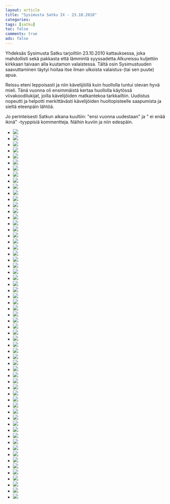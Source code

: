 ```yaml
---
layout: article 
title: "Sysimusta Satku IX - 23.10.2010" 
categories: 
tags: [satku]
toc: false 
comments: true 
ads: false 
---
```


Yhdeksäs Sysimusta Satku tarjoiltiin 23.10.2010 kattauksessa, joka
mahdollisti sekä pakkasta että lämmintä syyssadetta.Alkureissu
kuljettiin kirkkaan taivaan alla kuutamon valaistessa. Tältä osin
Sysimustuuden saavuttaminen täytyi hoitaa itse ilman ulkoista
valaistus-(tai sen puute) apua.

Reissu eteni leppoisasti ja niin kävelijöillä kuin huollolla tuntui
olevan hyvä mieli. Tänä vuonna oli ensimmäistä kertaa huollolla käytössä
viivakoodilukijat, joilla kävelijöiden matkantekoa tarkkailtiin.
Uudistus nopeutti ja helpotti merkittävästi kävelijöiden huoltopisteelle
saapumista ja sieltä eteenpäin lähtöä.

Jo perinteisesti Satkun aikana kuultiin: "ensi vuonna uudestaan" ja " ei
enää ikinä" -tyyppisiä kommentteja. Näihin kuviin ja niin edespäin.

<div class="image-gallery" markdown="1">

-   [![](/images/sysimusta-satku-9/Thumbnails/20101023%20Sysimusta%20Satku%20005.jpg)](/images/sysimusta-satku-9/20101023%20Sysimusta%20Satku%20005.jpg)
-   [![](/images/sysimusta-satku-9/Thumbnails/20101023%20Sysimusta%20Satku%20006.jpg)](/images/sysimusta-satku-9/20101023%20Sysimusta%20Satku%20006.jpg)
-   [![](/images/sysimusta-satku-9/Thumbnails/20101023%20Sysimusta%20Satku%20009.jpg)](/images/sysimusta-satku-9/20101023%20Sysimusta%20Satku%20009.jpg)
-   [![](/images/sysimusta-satku-9/Thumbnails/20101023%20Sysimusta%20Satku%20015.jpg)](/images/sysimusta-satku-9/20101023%20Sysimusta%20Satku%20015.jpg)
-   [![](/images/sysimusta-satku-9/Thumbnails/20101023%20Sysimusta%20Satku%20016.jpg)](/images/sysimusta-satku-9/20101023%20Sysimusta%20Satku%20016.jpg)
-   [![](/images/sysimusta-satku-9/Thumbnails/20101023%20Sysimusta%20Satku%20017.jpg)](/images/sysimusta-satku-9/20101023%20Sysimusta%20Satku%20017.jpg)
-   [![](/images/sysimusta-satku-9/Thumbnails/20101023%20Sysimusta%20Satku%20023.jpg)](/images/sysimusta-satku-9/20101023%20Sysimusta%20Satku%20023.jpg)
-   [![](/images/sysimusta-satku-9/Thumbnails/20101023%20Sysimusta%20Satku%20025.jpg)](/images/sysimusta-satku-9/20101023%20Sysimusta%20Satku%20025.jpg)
-   [![](/images/sysimusta-satku-9/Thumbnails/20101023%20Sysimusta%20Satku%20031.jpg)](/images/sysimusta-satku-9/20101023%20Sysimusta%20Satku%20031.jpg)
-   [![](/images/sysimusta-satku-9/Thumbnails/20101023%20Sysimusta%20Satku%20033.jpg)](/images/sysimusta-satku-9/20101023%20Sysimusta%20Satku%20033.jpg)
-   [![](/images/sysimusta-satku-9/Thumbnails/20101023%20Sysimusta%20Satku%20035.jpg)](/images/sysimusta-satku-9/20101023%20Sysimusta%20Satku%20035.jpg)
-   [![](/images/sysimusta-satku-9/Thumbnails/20101023%20Sysimusta%20Satku%20037.jpg)](/images/sysimusta-satku-9/20101023%20Sysimusta%20Satku%20037.jpg)
-   [![](/images/sysimusta-satku-9/Thumbnails/20101023%20Sysimusta%20Satku%20038.jpg)](/images/sysimusta-satku-9/20101023%20Sysimusta%20Satku%20038.jpg)
-   [![](/images/sysimusta-satku-9/Thumbnails/20101023%20Sysimusta%20Satku%20043.jpg)](/images/sysimusta-satku-9/20101023%20Sysimusta%20Satku%20043.jpg)
-   [![](/images/sysimusta-satku-9/Thumbnails/20101023%20Sysimusta%20Satku%20044.jpg)](/images/sysimusta-satku-9/20101023%20Sysimusta%20Satku%20044.jpg)
-   [![](/images/sysimusta-satku-9/Thumbnails/20101023%20Sysimusta%20Satku%20046.jpg)](/images/sysimusta-satku-9/20101023%20Sysimusta%20Satku%20046.jpg)
-   [![](/images/sysimusta-satku-9/Thumbnails/20101023%20Sysimusta%20Satku%20048.jpg)](/images/sysimusta-satku-9/20101023%20Sysimusta%20Satku%20048.jpg)
-   [![](/images/sysimusta-satku-9/Thumbnails/20101023%20Sysimusta%20Satku%20049.jpg)](/images/sysimusta-satku-9/20101023%20Sysimusta%20Satku%20049.jpg)
-   [![](/images/sysimusta-satku-9/Thumbnails/20101023%20Sysimusta%20Satku%20051.jpg)](/images/sysimusta-satku-9/20101023%20Sysimusta%20Satku%20051.jpg)
-   [![](/images/sysimusta-satku-9/Thumbnails/20101023%20Sysimusta%20Satku%20059.jpg)](/images/sysimusta-satku-9/20101023%20Sysimusta%20Satku%20059.jpg)
-   [![](/images/sysimusta-satku-9/Thumbnails/20101023%20Sysimusta%20Satku%20060.jpg)](/images/sysimusta-satku-9/20101023%20Sysimusta%20Satku%20060.jpg)
-   [![](/images/sysimusta-satku-9/Thumbnails/20101023%20Sysimusta%20Satku%20066.jpg)](/images/sysimusta-satku-9/20101023%20Sysimusta%20Satku%20066.jpg)
-   [![](/images/sysimusta-satku-9/Thumbnails/20101023%20Sysimusta%20Satku%20067.jpg)](/images/sysimusta-satku-9/20101023%20Sysimusta%20Satku%20067.jpg)
-   [![](/images/sysimusta-satku-9/Thumbnails/20101023%20Sysimusta%20Satku%20070.jpg)](/images/sysimusta-satku-9/20101023%20Sysimusta%20Satku%20070.jpg)
-   [![](/images/sysimusta-satku-9/Thumbnails/20101023%20Sysimusta%20Satku%20075.jpg)](/images/sysimusta-satku-9/20101023%20Sysimusta%20Satku%20075.jpg)
-   [![](/images/sysimusta-satku-9/Thumbnails/20101023%20Sysimusta%20Satku%20078.jpg)](/images/sysimusta-satku-9/20101023%20Sysimusta%20Satku%20078.jpg)
-   [![](/images/sysimusta-satku-9/Thumbnails/20101023%20Sysimusta%20Satku%20079.jpg)](/images/sysimusta-satku-9/20101023%20Sysimusta%20Satku%20079.jpg)
-   [![](/images/sysimusta-satku-9/Thumbnails/20101023%20Sysimusta%20Satku%20080.jpg)](/images/sysimusta-satku-9/20101023%20Sysimusta%20Satku%20080.jpg)
-   [![](/images/sysimusta-satku-9/Thumbnails/20101023%20Sysimusta%20Satku%20083.jpg)](/images/sysimusta-satku-9/20101023%20Sysimusta%20Satku%20083.jpg)
-   [![](/images/sysimusta-satku-9/Thumbnails/20101023%20Sysimusta%20Satku%20084.jpg)](/images/sysimusta-satku-9/20101023%20Sysimusta%20Satku%20084.jpg)
-   [![](/images/sysimusta-satku-9/Thumbnails/20101023%20Sysimusta%20Satku%20086.jpg)](/images/sysimusta-satku-9/20101023%20Sysimusta%20Satku%20086.jpg)
-   [![](/images/sysimusta-satku-9/Thumbnails/20101023%20Sysimusta%20Satku%20087.jpg)](/images/sysimusta-satku-9/20101023%20Sysimusta%20Satku%20087.jpg)
-   [![](/images/sysimusta-satku-9/Thumbnails/20101023%20Sysimusta%20Satku%20089.jpg)](/images/sysimusta-satku-9/20101023%20Sysimusta%20Satku%20089.jpg)
-   [![](/images/sysimusta-satku-9/Thumbnails/20101023%20Sysimusta%20Satku%20092.jpg)](/images/sysimusta-satku-9/20101023%20Sysimusta%20Satku%20092.jpg)
-   [![](/images/sysimusta-satku-9/Thumbnails/20101023%20Sysimusta%20Satku%20093.jpg)](/images/sysimusta-satku-9/20101023%20Sysimusta%20Satku%20093.jpg)
-   [![](/images/sysimusta-satku-9/Thumbnails/20101023%20Sysimusta%20Satku%20094.jpg)](/images/sysimusta-satku-9/20101023%20Sysimusta%20Satku%20094.jpg)
-   [![](/images/sysimusta-satku-9/Thumbnails/20101023%20Sysimusta%20Satku%20097.jpg)](/images/sysimusta-satku-9/20101023%20Sysimusta%20Satku%20097.jpg)
-   [![](/images/sysimusta-satku-9/Thumbnails/20101023%20Sysimusta%20Satku%20099.jpg)](/images/sysimusta-satku-9/20101023%20Sysimusta%20Satku%20099.jpg)
-   [![](/images/sysimusta-satku-9/Thumbnails/20101023%20Sysimusta%20Satku%20106.jpg)](/images/sysimusta-satku-9/20101023%20Sysimusta%20Satku%20106.jpg)
-   [![](/images/sysimusta-satku-9/Thumbnails/20101023%20Sysimusta%20Satku%20111.jpg)](/images/sysimusta-satku-9/20101023%20Sysimusta%20Satku%20111.jpg)
-   [![](/images/sysimusta-satku-9/Thumbnails/20101023%20Sysimusta%20Satku%20112.jpg)](/images/sysimusta-satku-9/20101023%20Sysimusta%20Satku%20112.jpg)
-   [![](/images/sysimusta-satku-9/Thumbnails/20101023%20Sysimusta%20Satku%20115.jpg)](/images/sysimusta-satku-9/20101023%20Sysimusta%20Satku%20115.jpg)
-   [![](/images/sysimusta-satku-9/Thumbnails/20101023%20Sysimusta%20Satku%20116.jpg)](/images/sysimusta-satku-9/20101023%20Sysimusta%20Satku%20116.jpg)
-   [![](/images/sysimusta-satku-9/Thumbnails/20101023%20Sysimusta%20Satku%20119.jpg)](/images/sysimusta-satku-9/20101023%20Sysimusta%20Satku%20119.jpg)
-   [![](/images/sysimusta-satku-9/Thumbnails/20101023%20Sysimusta%20Satku%20124.jpg)](/images/sysimusta-satku-9/20101023%20Sysimusta%20Satku%20124.jpg)
-   [![](/images/sysimusta-satku-9/Thumbnails/20101023%20Sysimusta%20Satku%20135.jpg)](/images/sysimusta-satku-9/20101023%20Sysimusta%20Satku%20135.jpg)
-   [![](/images/sysimusta-satku-9/Thumbnails/20101023%20Sysimusta%20Satku%20141.jpg)](/images/sysimusta-satku-9/20101023%20Sysimusta%20Satku%20141.jpg)
-   [![](/images/sysimusta-satku-9/Thumbnails/20101023%20Sysimusta%20Satku%20153.jpg)](/images/sysimusta-satku-9/20101023%20Sysimusta%20Satku%20153.jpg)
-   [![](/images/sysimusta-satku-9/Thumbnails/20101023%20Sysimusta%20Satku%20154.jpg)](/images/sysimusta-satku-9/20101023%20Sysimusta%20Satku%20154.jpg)
-   [![](/images/sysimusta-satku-9/Thumbnails/20101023%20Sysimusta%20Satku%20159.jpg)](/images/sysimusta-satku-9/20101023%20Sysimusta%20Satku%20159.jpg)
-   [![](/images/sysimusta-satku-9/Thumbnails/20101023%20Sysimusta%20Satku%20168.jpg)](/images/sysimusta-satku-9/20101023%20Sysimusta%20Satku%20168.jpg)
-   [![](/images/sysimusta-satku-9/Thumbnails/20101023%20Sysimusta%20Satku%20179.jpg)](/images/sysimusta-satku-9/20101023%20Sysimusta%20Satku%20179.jpg)
-   [![](/images/sysimusta-satku-9/Thumbnails/20101023%20Sysimusta%20Satku%20190.jpg)](/images/sysimusta-satku-9/20101023%20Sysimusta%20Satku%20190.jpg)
-   [![](/images/sysimusta-satku-9/Thumbnails/20101023%20Sysimusta%20Satku%20193.jpg)](/images/sysimusta-satku-9/20101023%20Sysimusta%20Satku%20193.jpg)
-   [![](/images/sysimusta-satku-9/Thumbnails/20101023%20Sysimusta%20Satku%20196.jpg)](/images/sysimusta-satku-9/20101023%20Sysimusta%20Satku%20196.jpg)
-   [![](/images/sysimusta-satku-9/Thumbnails/20101023%20Sysimusta%20Satku%20207.jpg)](/images/sysimusta-satku-9/20101023%20Sysimusta%20Satku%20207.jpg)
-   [![](/images/sysimusta-satku-9/Thumbnails/20101023%20Sysimusta%20Satku%20209.jpg)](/images/sysimusta-satku-9/20101023%20Sysimusta%20Satku%20209.jpg)
-   [![](/images/sysimusta-satku-9/Thumbnails/20101023%20Sysimusta%20Satku%20215.jpg)](/images/sysimusta-satku-9/20101023%20Sysimusta%20Satku%20215.jpg)
-   [![](/images/sysimusta-satku-9/Thumbnails/20101023%20Sysimusta%20Satku%20218.jpg)](/images/sysimusta-satku-9/20101023%20Sysimusta%20Satku%20218.jpg)
-   [![](/images/sysimusta-satku-9/Thumbnails/20101023%20Sysimusta%20Satku%20221.jpg)](/images/sysimusta-satku-9/20101023%20Sysimusta%20Satku%20221.jpg)
-   [![](/images/sysimusta-satku-9/Thumbnails/20101023%20Sysimusta%20Satku%20227.jpg)](/images/sysimusta-satku-9/20101023%20Sysimusta%20Satku%20227.jpg)

</div>
